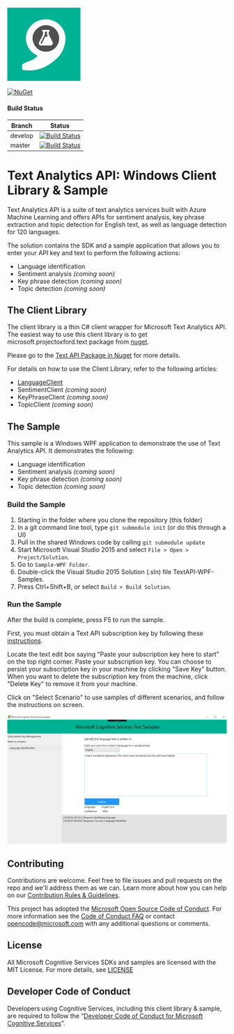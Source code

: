 ![Text Analytics](Docs/Images/TextAnalytics.png)

[![NuGet](https://img.shields.io/badge/nuget-v0.1.3.29494-blue.svg?style=flat)](http://www.nuget.org/packages/Microsoft.ProjectOxford.Text/)

#### Build Status

| Branch      | Status        |
| ----------- | :-----------: |
| develop     |  [![Build Status](http://oxfordci.westus.cloudapp.azure.com:8080/buildStatus/icon?job=cognitive-textanalytics-windows-develop)](http://oxfordci.westus.cloudapp.azure.com:8080/job/cognitive-textanalytics-windows-develop/)             |
| master      |   [![Build Status](http://oxfordci.westus.cloudapp.azure.com:8080/buildStatus/icon?job=cognitive-textanalytics-windows-master)](http://oxfordci.westus.cloudapp.azure.com:8080/job/cognitive-textanalytics-windows-master/)            |

# Text Analytics API: Windows Client Library & Sample
Text Analytics API is a suite of text analytics services built with Azure Machine Learning and offers APIs for sentiment analysis, key phrase extraction and topic detection for English text, as well as language detection for 120 languages.

The solution contains the SDK and a sample application that allows you to enter your API key and text to perform the following actions:
- Language identification
- Sentiment analysis *_(coming soon)_*
- Key phrase detection *_(coming soon)_*
- Topic detection *_(coming soon)_*

## The Client Library
The client library is a thin C\# client wrapper for Microsoft Text Analytics API. The easiest way to use this client library is to get microsoft.projectoxford.text package from [nuget](http://nuget.org).

Please go to the [Text API Package in Nuget](https://www.nuget.org/packages/Microsoft.ProjectOxford.Text/) for more details.

For details on how to use the Client Library, refer to the following articles:
- [LanguageClient](Docs/02-language-client.md)
- SentimentClient *_(coming soon)_*
- KeyPhraseClient *_(coming soon)_*
- TopicClient *_(coming soon)_*

## The Sample
This sample is a Windows WPF application to demonstrate the use of Text Analytics API. It demonstrates the following:
- Language identification
- Sentiment analysis *_(coming soon)_*
- Key phrase detection *_(coming soon)_*
- Topic detection *_(coming soon)_*

### Build the Sample
1. Starting in the folder where you clone the repository (this folder)
2. In a git command line tool, type `git submodule init` (or do this through a UI)
3. Pull in the shared Windows code by calling `git submodule update`
4. Start Microsoft Visual Studio 2015 and select `File > Open > Project/Solution`.
5. Go to `Sample-WPF Folder`.
6. Double-click the Visual Studio 2015 Solution (.sln) file TextAPI-WPF-Samples.
7. Press Ctrl+Shift+B, or select `Build > Build Solution`.

### Run the Sample
After the build is complete, press F5 to run the sample.

First, you must obtain a Text API subscription key by following these [instructions](Docs/01-getting-started.md).

Locate the text edit box saying "Paste your subscription key here to start" on the top right corner. Paste your subscription key. You can choose to persist your subscription key in your machine by clicking "Save Key" button. When you want to delete the subscription key from the machine, click "Delete Key" to remove it from your machine.

Click on "Select Scenario" to use samples of different scenarios, and follow the instructions on screen.

![Sample Screenshot](Docs/Images/sample-screenshot.PNG)

## Contributing
Contributions are welcome. Feel free to file issues and pull requests on the repo and we'll address them as we can. Learn more about how you can help on our [Contribution Rules & Guidelines](/CONTRIBUTING.md).

This project has adopted the [Microsoft Open Source Code of Conduct](https://opensource.microsoft.com/codeofconduct/). For more information see the [Code of Conduct FAQ](https://opensource.microsoft.com/codeofconduct/faq/) or contact [opencode@microsoft.com](mailto:opencode@microsoft.com) with any additional questions or comments.

## License
All Microsoft Cognitive Services SDKs and samples are licensed with the MIT License. For more details, see [LICENSE](/LICENSE.md)

## Developer Code of Conduct
Developers using Cognitive Services, including this client library & sample, are required to follow the “[Developer Code of Conduct for Microsoft Cognitive Services](http://go.microsoft.com/fwlink/?LinkId=698895)”.

